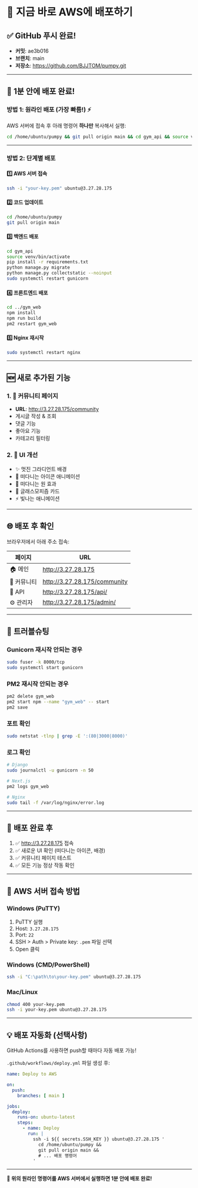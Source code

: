 # 🎯 지금 바로 AWS에 배포하기

## ✅ GitHub 푸시 완료!
- **커밋**: ae3b016
- **브랜치**: main
- **저장소**: https://github.com/BJJTOM/pumpy.git

---

## 🚀 **1분 안에 배포 완료!**

### 방법 1: 원라인 배포 (가장 빠름!) ⚡

AWS 서버에 접속 후 아래 명령어 **하나만** 복사해서 실행:

```bash
cd /home/ubuntu/pumpy && git pull origin main && cd gym_api && source venv/bin/activate && pip install -r requirements.txt && python manage.py migrate && python manage.py collectstatic --noinput && sudo systemctl restart gunicorn && cd ../gym_web && npm install && npm run build && pm2 restart gym_web && sudo systemctl restart nginx && echo "✅ 배포 완료!"
```

---

### 방법 2: 단계별 배포

#### 1️⃣ AWS 서버 접속
```bash
ssh -i "your-key.pem" ubuntu@3.27.28.175
```

#### 2️⃣ 코드 업데이트
```bash
cd /home/ubuntu/pumpy
git pull origin main
```

#### 3️⃣ 백엔드 배포
```bash
cd gym_api
source venv/bin/activate
pip install -r requirements.txt
python manage.py migrate
python manage.py collectstatic --noinput
sudo systemctl restart gunicorn
```

#### 4️⃣ 프론트엔드 배포
```bash
cd ../gym_web
npm install
npm run build
pm2 restart gym_web
```

#### 5️⃣ Nginx 재시작
```bash
sudo systemctl restart nginx
```

---

## 🆕 새로 추가된 기능

### 1. 💬 커뮤니티 페이지
- **URL**: http://3.27.28.175/community
- 게시글 작성 & 조회
- 댓글 기능
- 좋아요 기능
- 카테고리 필터링

### 2. 🎨 UI 개선
- ✨ 멋진 그라디언트 배경
- 🌊 떠다니는 아이콘 애니메이션
- 💫 떠다니는 원 효과
- 🔮 글래스모피즘 카드
- ⚡ 빛나는 애니메이션

---

## 🌐 배포 후 확인

브라우저에서 아래 주소 접속:

| 페이지 | URL |
|--------|-----|
| 🏠 메인 | http://3.27.28.175 |
| 💬 커뮤니티 | http://3.27.28.175/community |
| 🔌 API | http://3.27.28.175/api/ |
| ⚙️ 관리자 | http://3.27.28.175/admin/ |

---

## 🔧 트러블슈팅

### Gunicorn 재시작 안되는 경우
```bash
sudo fuser -k 8000/tcp
sudo systemctl start gunicorn
```

### PM2 재시작 안되는 경우
```bash
pm2 delete gym_web
pm2 start npm --name "gym_web" -- start
pm2 save
```

### 포트 확인
```bash
sudo netstat -tlnp | grep -E ':(80|3000|8000)'
```

### 로그 확인
```bash
# Django
sudo journalctl -u gunicorn -n 50

# Next.js
pm2 logs gym_web

# Nginx
sudo tail -f /var/log/nginx/error.log
```

---

## 🎉 배포 완료 후

1. ✅ http://3.27.28.175 접속
2. ✅ 새로운 UI 확인 (떠다니는 아이콘, 배경)
3. ✅ 커뮤니티 페이지 테스트
4. ✅ 모든 기능 정상 작동 확인

---

## 📱 AWS 서버 접속 방법

### Windows (PuTTY)
1. PuTTY 실행
2. Host: `3.27.28.175`
3. Port: `22`
4. SSH > Auth > Private key: `.pem` 파일 선택
5. Open 클릭

### Windows (CMD/PowerShell)
```bash
ssh -i "C:\path\to\your-key.pem" ubuntu@3.27.28.175
```

### Mac/Linux
```bash
chmod 400 your-key.pem
ssh -i your-key.pem ubuntu@3.27.28.175
```

---

## 💡 배포 자동화 (선택사항)

GitHub Actions를 사용하면 push할 때마다 자동 배포 가능!

`.github/workflows/deploy.yml` 파일 생성 후:
```yaml
name: Deploy to AWS

on:
  push:
    branches: [ main ]

jobs:
  deploy:
    runs-on: ubuntu-latest
    steps:
      - name: Deploy
        run: |
          ssh -i ${{ secrets.SSH_KEY }} ubuntu@3.27.28.175 '
            cd /home/ubuntu/pumpy &&
            git pull origin main &&
            # ... 배포 명령어
          '
```

---

**🚀 위의 원라인 명령어를 AWS 서버에서 실행하면 1분 안에 배포 완료!**


